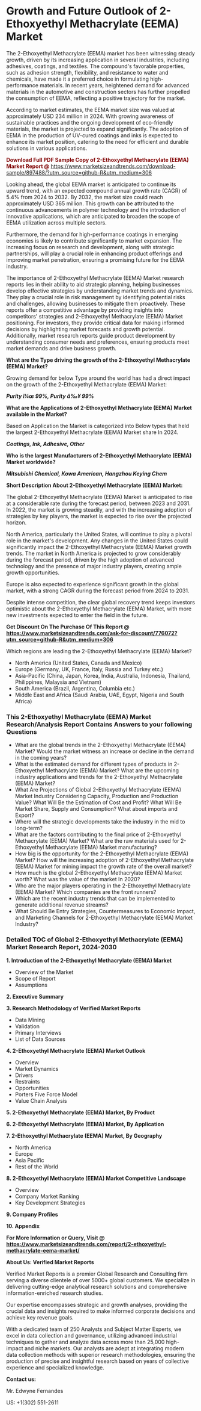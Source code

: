 <h1>Growth and Future Outlook of 2-Ethoxyethyl Methacrylate (EEMA) Market</h1>    <p>The 2-Ethoxyethyl Methacrylate (EEMA) market has been witnessing steady growth, driven by its increasing application in several industries, including adhesives, coatings, and textiles. The compound's favorable properties, such as adhesion strength, flexibility, and resistance to water and chemicals, have made it a preferred choice in formulating high-performance materials. In recent years, heightened demand for advanced materials in the automotive and construction sectors has further propelled the consumption of EEMA, reflecting a positive trajectory for the market.</p>    <p>According to market estimates, the EEMA market size was valued at approximately USD 234 million in 2024. With growing awareness of sustainable practices and the ongoing development of eco-friendly materials, the market is projected to expand significantly. The adoption of EEMA in the production of UV-cured coatings and inks is expected to enhance its market position, catering to the need for efficient and durable solutions in various applications.</p>        <p><strong><span style="color: #800000;">Download Full PDF Sample Copy of 2-Ethoxyethyl Methacrylate (EEMA) Market Report @</span>&nbsp;</strong><a href="https://www.marketsizeandtrends.com/download-sample/897488/?utm_source=github-R&amp;utm_medium=306">https://www.marketsizeandtrends.com/download-sample/897488/?utm_source=github-R&amp;utm_medium=306</a></p>    <p>Looking ahead, the global EEMA market is anticipated to continue its upward trend, with an expected compound annual growth rate (CAGR) of 5.4% from 2024 to 2032. By 2032, the market size could reach approximately USD 365 million. This growth can be attributed to the continuous advancements in polymer technology and the introduction of innovative applications, which are anticipated to broaden the scope of EEMA utilization across multiple sectors.</p>    <p>Furthermore, the demand for high-performance coatings in emerging economies is likely to contribute significantly to market expansion. The increasing focus on research and development, along with strategic partnerships, will play a crucial role in enhancing product offerings and improving market penetration, ensuring a promising future for the EEMA industry.</p></p><p>The importance of&nbsp;2-Ethoxyethyl Methacrylate (EEMA) Market research reports lies in their ability to aid strategic planning, helping businesses develop effective strategies by understanding market trends and dynamics. They play a crucial role in risk management by identifying potential risks and challenges, allowing businesses to mitigate them proactively. These reports offer a competitive advantage by providing insights into competitors' strategies and 2-Ethoxyethyl Methacrylate (EEMA) Market positioning. For investors, they provide critical data for making informed decisions by highlighting market forecasts and growth potential. Additionally, market research reports guide product development by understanding consumer needs and preferences, ensuring products meet market demands and drive business growth.</p><p><strong>What are the&nbsp;Type driving the growth of the 2-Ethoxyethyl Methacrylate (EEMA) Market?</strong></p><p id="" class="">Growing demand for below Type around the world has had a direct impact on the growth of the 2-Ethoxyethyl Methacrylate (EEMA) Market:</p><em><strong>Purity ï¼œ 99%, Purity â‰¥ 99%</strong></em></p><strong>What are the&nbsp;Applications&nbsp;of 2-Ethoxyethyl Methacrylate (EEMA) Market available in the Market?</strong></p><p id="" class="">Based on Application the Market is categorized into Below types that held the largest 2-Ethoxyethyl Methacrylate (EEMA) Market share In 2024.</p><em><strong>Coatings, Ink, Adhesive, Other</strong></em></p><strong>Who is the largest Manufacturers of 2-Ethoxyethyl Methacrylate (EEMA) Market worldwide?</strong></p><p><em><strong>Mitsubishi Chemical, Kowa American, Hangzhou Keying Chem</strong></em></p><p id="" class=""><strong>Short Description About 2-Ethoxyethyl Methacrylate (EEMA) Market:</strong></p><p>The global 2-Ethoxyethyl Methacrylate (EEMA) Market is anticipated to rise at a considerable rate during the forecast period, between 2023 and 2031. In 2022, the market is growing steadily, and with the increasing adoption of strategies by key players, the market is expected to rise over the projected horizon.</p><p>North America, particularly the United States, will continue to play a pivotal role in the market's development. Any changes in the United States could significantly impact the 2-Ethoxyethyl Methacrylate (EEMA) Market growth trends. The market in North America is projected to grow considerably during the forecast period, driven by the high adoption of advanced technology and the presence of major industry players, creating ample growth opportunities.</p><p>Europe is also expected to experience significant growth in the global market, with a strong CAGR during the forecast period from 2024 to 2031.</p><p>Despite intense competition, the clear global recovery trend keeps investors optimistic about the 2-Ethoxyethyl Methacrylate (EEMA) Market, with more new investments expected to enter the field in the future.</p><p id="" class=""><strong>Get Discount On The Purchase Of This Report @ <a href="https://www.marketsizeandtrends.com/ask-for-discount/776072?utm_source=github-R&utm_medium=306" target="_blank">https://www.marketsizeandtrends.com/ask-for-discount/776072?utm_source=github-R&utm_medium=306</a></strong></p>Which regions are leading the 2-Ethoxyethyl Methacrylate (EEMA) Market?</p><ul><li>North America (United States, Canada and Mexico)</li><li>Europe (Germany, UK, France, Italy, Russia and Turkey etc.)</li><li>Asia-Pacific (China, Japan, Korea, India, Australia, Indonesia, Thailand, Philippines, Malaysia and Vietnam)</li><li>South America (Brazil, Argentina, Columbia etc.)</li><li>Middle East and Africa (Saudi Arabia, UAE, Egypt, Nigeria and South Africa)</li></ul><h3 id="" class="">This 2-Ethoxyethyl Methacrylate (EEMA) Market Research/Analysis Report Contains Answers to your following Questions</h3><ul><li>What are the global trends in the 2-Ethoxyethyl Methacrylate (EEMA) Market? Would the market witness an increase or decline in the demand in the coming years?</li><li>What is the estimated demand for different types of products in 2-Ethoxyethyl Methacrylate (EEMA) Market? What are the upcoming industry applications and trends for the 2-Ethoxyethyl Methacrylate (EEMA) Market?</li><li>What Are Projections of Global 2-Ethoxyethyl Methacrylate (EEMA) Market Industry Considering Capacity, Production and Production Value? What Will Be the Estimation of Cost and Profit? What Will Be Market Share, Supply and Consumption? What about imports and Export?</li><li>Where will the strategic developments take the industry in the mid to long-term?</li><li>What are the factors contributing to the final price of 2-Ethoxyethyl Methacrylate (EEMA) Market? What are the raw materials used for 2-Ethoxyethyl Methacrylate (EEMA) Market manufacturing?</li><li>How big is the opportunity for the 2-Ethoxyethyl Methacrylate (EEMA) Market? How will the increasing adoption of 2-Ethoxyethyl Methacrylate (EEMA) Market for mining impact the growth rate of the overall market?</li><li>How much is the global 2-Ethoxyethyl Methacrylate (EEMA) Market worth? What was the value of the market In 2020?</li><li>Who are the major players operating in the 2-Ethoxyethyl Methacrylate (EEMA) Market? Which companies are the front runners?</li><li>Which are the recent industry trends that can be implemented to generate additional revenue streams?</li><li>What Should Be Entry Strategies, Countermeasures to Economic Impact, and Marketing Channels for 2-Ethoxyethyl Methacrylate (EEMA) Market Industry?</li></ul><h3 id="" class="">Detailed TOC of Global 2-Ethoxyethyl Methacrylate (EEMA) Market Research Report, 2024-2030</h3><p id="" class=""><strong>1. Introduction of the 2-Ethoxyethyl Methacrylate (EEMA) Market</strong></p><ul><li>Overview of the Market</li><li>Scope of Report</li><li>Assumptions</li></ul><p id="" class=""><strong>2. Executive Summary</strong></p><p id="" class=""><strong>3. Research Methodology of Verified Market Reports</strong></p><ul><li>Data Mining</li><li>Validation</li><li>Primary Interviews</li><li>List of Data Sources</li></ul><p id="" class=""><strong>4. 2-Ethoxyethyl Methacrylate (EEMA) Market Outlook</strong></p><ul><li>Overview</li><li>Market Dynamics</li><li>Drivers</li><li>Restraints</li><li>Opportunities</li><li>Porters Five Force Model</li><li>Value Chain Analysis</li></ul><p id="" class=""><strong>5. 2-Ethoxyethyl Methacrylate (EEMA) Market, By Product</strong></p><p id="" class=""><strong>6. 2-Ethoxyethyl Methacrylate (EEMA) Market, By Application</strong></p><p id="" class=""><strong>7. 2-Ethoxyethyl Methacrylate (EEMA) Market, By Geography</strong></p><ul><li>North America</li><li>Europe</li><li>Asia Pacific</li><li>Rest of the World</li></ul><p id="" class=""><strong>8. 2-Ethoxyethyl Methacrylate (EEMA) Market Competitive Landscape</strong></p><ul><li>Overview</li><li>Company Market Ranking</li><li>Key Development Strategies</li></ul><p id="" class=""><strong>9. Company Profiles</strong></p><p id="" class=""><strong>10. Appendix</strong></p><p id="" class=""><strong>For More Information or Query, Visit @ <a href="https://www.marketsizeandtrends.com/report/2-ethoxyethyl-methacrylate-eema-market/" target="_blank">https://www.marketsizeandtrends.com/report/2-ethoxyethyl-methacrylate-eema-market/</a></strong></p><p id="" class=""><strong>About Us: Verified Market Reports</strong></p><p id="" class="">Verified Market Reports is a premier Global Research and Consulting firm serving a diverse clientele of over 5000+ global customers. We specialize in delivering cutting-edge analytical research solutions and comprehensive information-enriched research studies.</p><p id="" class="">Our expertise encompasses strategic and growth analyses, providing the crucial data and insights required to make informed corporate decisions and achieve key revenue goals.</p><p id="" class="">With a dedicated team of 250 Analysts and Subject Matter Experts, we excel in data collection and governance, utilizing advanced industrial techniques to gather and analyze data across more than 25,000 high-impact and niche markets. Our analysts are adept at integrating modern data collection methods with superior research methodologies, ensuring the production of precise and insightful research based on years of collective experience and specialized knowledge.</p><p id="" class=""><strong>Contact us:</strong></p><p id="" class="">Mr. Edwyne Fernandes</p><p id="" class="">US: +1(302) 551-2611</p>